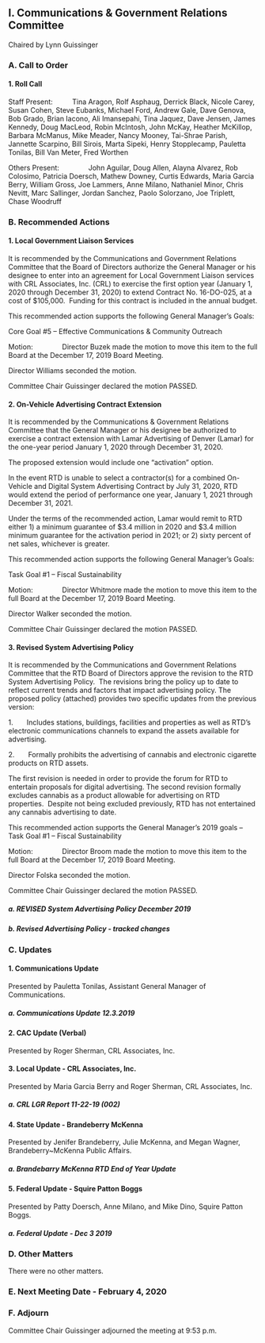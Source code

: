 ## I. Communications & Government Relations Committee

Chaired by Lynn Guissinger

### A. Call to Order

#### 1. Roll Call

Staff Present:          Tina Aragon, Rolf Asphaug, Derrick Black, Nicole Carey, Susan Cohen, Steve Eubanks, Michael Ford, Andrew Gale, Dave Genova, Bob Grado, Brian Iacono, Ali Imansepahi, Tina Jaquez, Dave Jensen, James Kennedy, Doug MacLeod, Robin McIntosh, John McKay, Heather McKillop, Barbara McManus, Mike Meader, Nancy Mooney, Tai-Shrae Parish, Jannette Scarpino, Bill Sirois, Marta Sipeki, Henry Stopplecamp, Pauletta Tonilas, Bill Van Meter, Fred Worthen

Others Present:               John Aguilar, Doug Allen, Alayna Alvarez, Rob Colosimo, Patricia Doersch, Mathew Downey, Curtis Edwards, Maria Garcia Berry, William Gross, Joe Lammers, Anne Milano, Nathaniel Minor, Chris Nevitt, Marc Sallinger, Jordan Sanchez, Paolo Solorzano, Joe Triplett, Chase Woodruff

### B. Recommended Actions

#### 1. Local Government Liaison Services

It is recommended by the Communications and Government Relations Committee that the Board of Directors authorize the General Manager or his designee to enter into an agreement for Local Government Liaison services with CRL Associates, Inc. (CRL) to exercise the first option year (January 1, 2020 through December 31, 2020) to extend Contract No. 16-DO-025, at a cost of $105,000.  Funding for this contract is included in the annual budget.

This recommended action supports the following General Manager’s Goals:

Core Goal #5 – Effective Communications & Community Outreach

Motion:               Director Buzek made the motion to move this item to the full Board at the December 17, 2019 Board Meeting.

Director Williams seconded the motion.

Committee Chair Guissinger declared the motion PASSED.

#### 2. On-Vehicle Advertising Contract Extension

It is recommended by the Communications & Government Relations Committee that the General Manager or his designee be authorized to exercise a contract extension with Lamar Advertising of Denver (Lamar) for the one-year period January 1, 2020 through December 31, 2020.

The proposed extension would include one “activation” option.

In the event RTD is unable to select a contractor(s) for a combined On-Vehicle and Digital System Advertising Contract by July 31, 2020, RTD would extend the period of performance one year, January 1, 2021 through December 31, 2021.

Under the terms of the recommended action, Lamar would remit to RTD either 1) a minimum guarantee of $3.4 million in 2020 and $3.4 million minimum guarantee for the activation period in 2021; or 2) sixty percent of net sales, whichever is greater.

This recommended action supports the following General Manager’s Goals:

Task Goal #1 – Fiscal Sustainability

Motion:               Director Whitmore made the motion to move this item to the full Board at the December 17, 2019 Board Meeting.

Director Walker seconded the motion.

Committee Chair Guissinger declared the motion PASSED.

#### 3. Revised System Advertising Policy

It is recommended by the Communications and Government Relations Committee that the RTD Board of Directors approve the revision to the RTD System Advertising Policy.  The revisions bring the policy up to date to reflect current trends and factors that impact advertising policy. The proposed policy (attached) provides two specific updates from the previous version:

1.       Includes stations, buildings, facilities and properties as well as RTD’s electronic communications channels to expand the assets available for advertising.

2.       Formally prohibits the advertising of cannabis and electronic cigarette products on RTD assets.

The first revision is needed in order to provide the forum for RTD to entertain proposals for digital advertising. The second revision formally excludes cannabis as a product allowable for advertising on RTD properties.  Despite not being excluded previously, RTD has not entertained any cannabis advertising to date.

This recommended action supports the General Manager’s 2019 goals – Task Goal #1 – Fiscal Sustainability

Motion:               Director Broom made the motion to move this item to the full Board at the December 17, 2019 Board Meeting.

Director Folska seconded the motion.

Committee Chair Guissinger declared the motion PASSED.

##### a. REVISED System Advertising Policy December 2019

##### b. Revised Advertising Policy - tracked changes

### C. Updates

#### 1. Communications Update

Presented by Pauletta Tonilas, Assistant General Manager of Communications.

##### a. Communications Update 12.3.2019

#### 2. CAC Update (Verbal)

Presented by Roger Sherman, CRL Associates, Inc.

#### 3. Local Update - CRL  Associates, Inc.

Presented by Maria Garcia Berry and Roger Sherman, CRL Associates, Inc.

##### a. CRL LGR Report 11-22-19 (002)

#### 4. State Update - Brandeberry McKenna

Presented by Jenifer Brandeberry, Julie McKenna, and Megan Wagner, Brandeberry~McKenna Public Affairs.

##### a. Brandebarry McKenna RTD End of Year Update

#### 5. Federal Update - Squire Patton Boggs

Presented by Patty Doersch, Anne Milano, and Mike Dino, Squire Patton Boggs.

##### a. Federal Update - Dec 3 2019

### D. Other Matters

There were no other matters.

### E. Next Meeting Date - February 4, 2020

### F. Adjourn

Committee Chair Guissinger adjourned the meeting at 9:53 p.m.